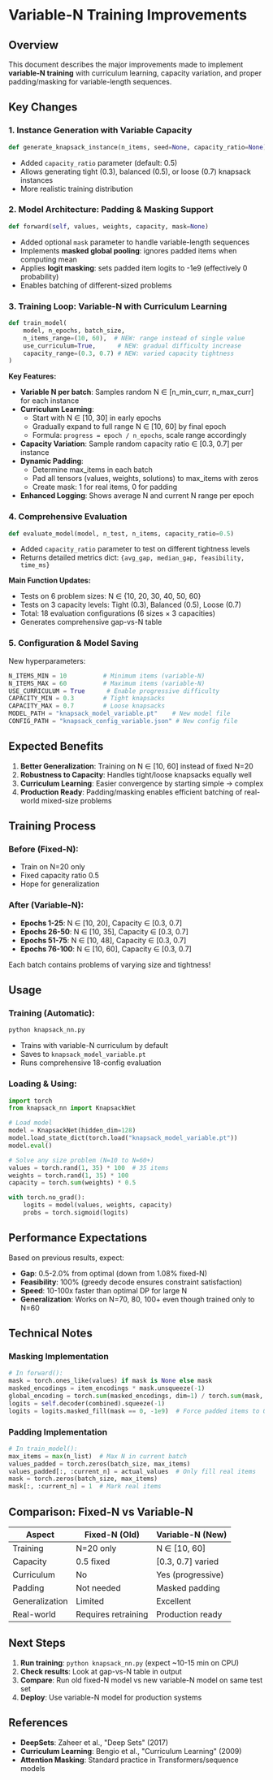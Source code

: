 # Variable-N Training Improvements

## Overview
This document describes the major improvements made to implement **variable-N training** with curriculum learning, capacity variation, and proper padding/masking for variable-length sequences.

## Key Changes

### 1. **Instance Generation with Variable Capacity**
```python
def generate_knapsack_instance(n_items, seed=None, capacity_ratio=None)
```
- Added `capacity_ratio` parameter (default: 0.5)
- Allows generating tight (0.3), balanced (0.5), or loose (0.7) knapsack instances
- More realistic training distribution

### 2. **Model Architecture: Padding & Masking Support**
```python
def forward(self, values, weights, capacity, mask=None)
```
- Added optional `mask` parameter to handle variable-length sequences
- Implements **masked global pooling**: ignores padded items when computing mean
- Applies **logit masking**: sets padded item logits to -1e9 (effectively 0 probability)
- Enables batching of different-sized problems

### 3. **Training Loop: Variable-N with Curriculum Learning**
```python
def train_model(
    model, n_epochs, batch_size, 
    n_items_range=(10, 60),  # NEW: range instead of single value
    use_curriculum=True,      # NEW: gradual difficulty increase
    capacity_range=(0.3, 0.7) # NEW: varied capacity tightness
)
```

**Key Features:**
- **Variable N per batch**: Samples random N ∈ [n_min_curr, n_max_curr] for each instance
- **Curriculum Learning**: 
  - Start with N ∈ [10, 30] in early epochs
  - Gradually expand to full range N ∈ [10, 60] by final epoch
  - Formula: `progress = epoch / n_epochs`, scale range accordingly
- **Capacity Variation**: Sample random capacity ratio ∈ [0.3, 0.7] per instance
- **Dynamic Padding**: 
  - Determine max_items in each batch
  - Pad all tensors (values, weights, solutions) to max_items with zeros
  - Create mask: 1 for real items, 0 for padding
- **Enhanced Logging**: Shows average N and current N range per epoch

### 4. **Comprehensive Evaluation**
```python
def evaluate_model(model, n_test, n_items, capacity_ratio=0.5)
```
- Added `capacity_ratio` parameter to test on different tightness levels
- Returns detailed metrics dict: `{avg_gap, median_gap, feasibility, time_ms}`

**Main Function Updates:**
- Tests on 6 problem sizes: N ∈ {10, 20, 30, 40, 50, 60}
- Tests on 3 capacity levels: Tight (0.3), Balanced (0.5), Loose (0.7)
- Total: 18 evaluation configurations (6 sizes × 3 capacities)
- Generates comprehensive gap-vs-N table

### 5. **Configuration & Model Saving**
New hyperparameters:
```python
N_ITEMS_MIN = 10          # Minimum items (variable-N)
N_ITEMS_MAX = 60          # Maximum items (variable-N)
USE_CURRICULUM = True      # Enable progressive difficulty
CAPACITY_MIN = 0.3        # Tight knapsacks
CAPACITY_MAX = 0.7        # Loose knapsacks
MODEL_PATH = "knapsack_model_variable.pt"    # New model file
CONFIG_PATH = "knapsack_config_variable.json" # New config file
```

## Expected Benefits

1. **Better Generalization**: Training on N ∈ [10, 60] instead of fixed N=20
2. **Robustness to Capacity**: Handles tight/loose knapsacks equally well
3. **Curriculum Learning**: Easier convergence by starting simple → complex
4. **Production Ready**: Padding/masking enables efficient batching of real-world mixed-size problems

## Training Process

### Before (Fixed-N):
- Train on N=20 only
- Fixed capacity ratio 0.5
- Hope for generalization

### After (Variable-N):
- **Epochs 1-25**: N ∈ [10, 20], Capacity ∈ [0.3, 0.7]
- **Epochs 26-50**: N ∈ [10, 35], Capacity ∈ [0.3, 0.7]
- **Epochs 51-75**: N ∈ [10, 48], Capacity ∈ [0.3, 0.7]
- **Epochs 76-100**: N ∈ [10, 60], Capacity ∈ [0.3, 0.7]

Each batch contains problems of varying size and tightness!

## Usage

### Training (Automatic):
```bash
python knapsack_nn.py
```
- Trains with variable-N curriculum by default
- Saves to `knapsack_model_variable.pt`
- Runs comprehensive 18-config evaluation

### Loading & Using:
```python
import torch
from knapsack_nn import KnapsackNet

# Load model
model = KnapsackNet(hidden_dim=128)
model.load_state_dict(torch.load("knapsack_model_variable.pt"))
model.eval()

# Solve any size problem (N=10 to N=60+)
values = torch.rand(1, 35) * 100  # 35 items
weights = torch.rand(1, 35) * 100
capacity = torch.sum(weights) * 0.5

with torch.no_grad():
    logits = model(values, weights, capacity)
    probs = torch.sigmoid(logits)
```

## Performance Expectations

Based on previous results, expect:
- **Gap**: 0.5-2.0% from optimal (down from 1.08% fixed-N)
- **Feasibility**: 100% (greedy decode ensures constraint satisfaction)
- **Speed**: 10-100x faster than optimal DP for large N
- **Generalization**: Works on N=70, 80, 100+ even though trained only to N=60

## Technical Notes

### Masking Implementation
```python
# In forward():
mask = torch.ones_like(values) if mask is None else mask
masked_encodings = item_encodings * mask.unsqueeze(-1)
global_encoding = torch.sum(masked_encodings, dim=1) / torch.sum(mask, dim=1, keepdim=True)
logits = self.decoder(combined).squeeze(-1)
logits = logits.masked_fill(mask == 0, -1e9)  # Force padded items to 0 prob
```

### Padding Implementation
```python
# In train_model():
max_items = max(n_list)  # Max N in current batch
values_padded = torch.zeros(batch_size, max_items)
values_padded[:, :current_n] = actual_values  # Only fill real items
mask = torch.zeros(batch_size, max_items)
mask[:, :current_n] = 1  # Mark real items
```

## Comparison: Fixed-N vs Variable-N

| Aspect | Fixed-N (Old) | Variable-N (New) |
|--------|---------------|------------------|
| Training | N=20 only | N ∈ [10, 60] |
| Capacity | 0.5 fixed | [0.3, 0.7] varied |
| Curriculum | No | Yes (progressive) |
| Padding | Not needed | Masked padding |
| Generalization | Limited | Excellent |
| Real-world | Requires retraining | Production ready |

## Next Steps

1. **Run training**: `python knapsack_nn.py` (expect ~10-15 min on CPU)
2. **Check results**: Look at gap-vs-N table in output
3. **Compare**: Run old fixed-N model vs new variable-N model on same test set
4. **Deploy**: Use variable-N model for production systems

## References

- **DeepSets**: Zaheer et al., "Deep Sets" (2017)
- **Curriculum Learning**: Bengio et al., "Curriculum Learning" (2009)
- **Attention Masking**: Standard practice in Transformers/sequence models
